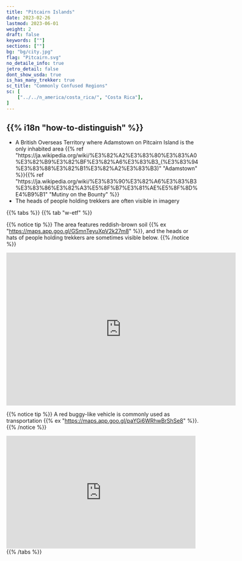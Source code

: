 ```yaml
---
title: "Pitcairn Islands"
date: 2023-02-26
lastmod: 2023-06-01
weight: 2
draft: false
keywords: [""]
sections: [""]
bg: "bg/city.jpg"
flag: "Pitcairn.svg"
no_detaile_info: true
jetro_detail: false
dont_show_usda: true
is_has_many_trekker: true
sc_title: "Commonly Confused Regions"
sc: [
    ["../../n_america/costa_rica/", "Costa Rica"],
]
---
```


<div class="main-desciption country-description">
    <h2 class="section-title">{{% i18n "how-to-distinguish" %}}</h2>
    <ul class="rule-list">
        <li>A British Overseas Territory where Adamstown on Pitcairn Island is the only inhabited area {{% ref "https://ja.wikipedia.org/wiki/%E3%82%A2%E3%83%80%E3%83%A0%E3%82%B9%E3%82%BF%E3%82%A6%E3%83%B3_(%E3%83%94%E3%83%88%E3%82%B1%E3%82%A2%E3%83%B3)" "Adamstown" %}}{{% ref "https://ja.wikipedia.org/wiki/%E3%83%90%E3%82%A6%E3%83%B3%E3%83%86%E3%82%A3%E5%8F%B7%E3%81%AE%E5%8F%8D%E4%B9%B1" "Mutiny on the Bounty" %}}</li>
        <li>The heads of people holding trekkers are often visible in imagery</li>
    </ul>
</div>

{{% tabs %}}
{{% tab "w-etf" %}}

{{% notice tip %}}
The area features reddish-brown soil {{% ex "https://maps.app.goo.gl/GSmnTeyuXpV2k27m8" %}}, and the heads or hats of people holding trekkers are sometimes visible below.
{{% /notice %}}
<div class="googlemap-if">
<iframe src="https://www.google.com/maps/embed?pb=!4v1695731793381!6m8!1m7!1sEoNne5DJvhdNkbzxzWPMyQ!2m2!1d-25.06773286507657!2d-130.1080771747584!3f145.27646300043733!4f-52.96307466727981!5f0.4000000000000002" width="600" height="400" style="border:0;" allowfullscreen="" loading="lazy" referrerpolicy="no-referrer-when-downgrade"></iframe>
</div>

{{% notice tip %}}
A red buggy-like vehicle is commonly used as transportation {{% ex "https://maps.app.goo.gl/paYGi6WRhwBrShSe8" %}}.
{{% /notice %}}
<div class="googlemap-if">
<iframe src="https://www.google.com/maps/embed?pb=!4v1686018117236!6m8!1m7!1sRP1OlgvCG-yBATpiP4zzgQ!2m2!1d-25.06878019670753!2d-130.0960184171982!3f232.26171080623598!4f-16.976671611022482!5f0.7820865974627469" width="495" height="295" style="border:0;" allowfullscreen="" loading="lazy" referrerpolicy="no-referrer-when-downgrade"></iframe>
</div>
{{% /tabs %}}

